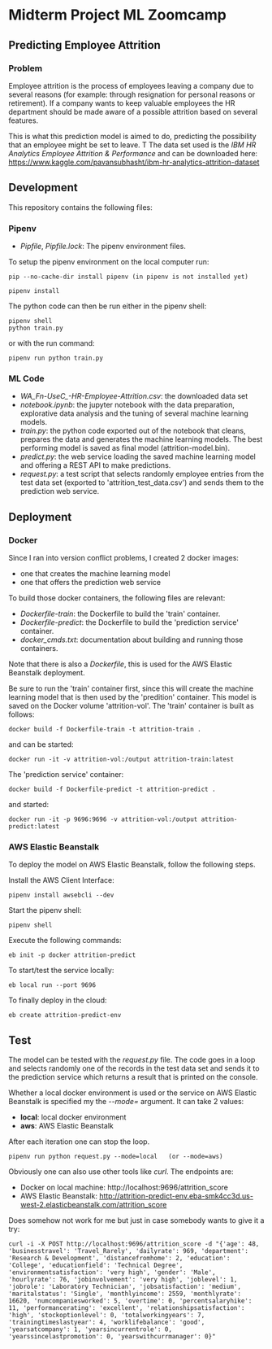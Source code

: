 # Midterm Project ML Zoomcamp

## Predicting Employee Attrition

### Problem

Employee attrition is the process of employees leaving a company due to several reasons (for example: through resignation for personal reasons or retirement).
If a company wants to keep valuable employees the HR department should be made aware of a possible attrition based on several features.

This is what this prediction model is aimed to do, predicting the possibility that an employee might be set to leave.
T
The data set used is the *IBM HR Analytics Employee Attrition & Performance* and can be downloaded here: https://www.kaggle.com/pavansubhasht/ibm-hr-analytics-attrition-dataset

## Development

This repository contains the following files:

### Pipenv

- *Pipfile*, *Pipfile.lock*: The pipenv environment files.

To setup the pipenv environment on the local computer run:

    pip --no-cache-dir install pipenv (in pipenv is not installed yet)

    pipenv install

The python code can then be run either in the pipenv shell:

    pipenv shell
    python train.py

or with the run command:

    pipenv run python train.py

### ML Code

- *WA_Fn-UseC_-HR-Employee-Attrition.csv*: the downloaded data set
- *notebook.ipynb*: the jupyter notebook with the data preparation, explorative data analysis and the tuning of several machine learning models.
- *train.py*: the python code exported out of the notebook that cleans, prepares the data and generates the machine learning models. The best performing model is saved as final model (attrition-model.bin).
- *predict.py*: the web service loading the saved machine learning model and offering a REST API to make predictions.
- *request.py*: a test script that selects randomly employee entries from the test data set (exported to 'attrition_test_data.csv') and sends them to the prediction web service.  

## Deployment

### Docker

Since I ran into version conflict problems, I created 2 docker images:

- one that creates the machine learning model
- one that offers the prediction web service

To build those docker containers, the following files are relevant:
- *Dockerfile-train*: the Dockerfile to build the 'train' container.
- *Dockerfile-predict*: the Dockerfile to build the 'prediction service' container.
- *docker_cmds.txt*: documentation about building and running those containers.

Note that there is also a *Dockerfile*, this is used for the AWS Elastic Beanstalk deployment.

Be sure to run the 'train' container first, since this will create the machine learning model that is then used by the 'predition' container.
This model is saved on the Docker volume 'attrition-vol'.
The 'train' container is built as follows: 

    docker build -f Dockerfile-train -t attrition-train .

and can be started:

    docker run -it -v attrition-vol:/output attrition-train:latest

The  'prediction service' container: 

    docker build -f Dockerfile-predict -t attrition-predict .

and started:

    docker run -it -p 9696:9696 -v attrition-vol:/output attrition-predict:latest


### AWS Elastic Beanstalk

To deploy the model on AWS Elastic Beanstalk, follow the following steps.

Install the AWS Client Interface:

    pipenv install awsebcli --dev

Start the pipenv shell:

    pipenv shell

Execute the following commands:

    eb init -p docker attrition-predict


To start/test the service locally:

    eb local run --port 9696

To finally deploy in the cloud:

    eb create attrition-predict-env


## Test

The model can be tested with the *request.py* file. The code goes in a loop and selects randomly one of the records in the test data set and sends it to the prediction service which returns a result that is printed on the console.

Whether a local docker environment is used or the service on AWS Elastic Beanstalk is specified my the *--mode=* argument. It can take 2 values:

- **local**: local docker environment
- **aws**: AWS Elastic Beanstalk

After each iteration one can stop the loop.

    pipenv run python request.py --mode=local 	(or --mode=aws)


Obviously one can also use other tools like *curl*. The endpoints are:

* Docker on local machine: http://localhost:9696/attrition_score
* AWS Elastic Beanstalk: http://attrition-predict-env.eba-smk4cc3d.us-west-2.elasticbeanstalk.com/attrition_score

Does somehow not work for me but just in case somebody wants to give it a try:

    curl -i -X POST http://localhost:9696/attrition_score -d "{'age': 48, 'businesstravel': 'Travel_Rarely', 'dailyrate': 969, 'department': 'Research & Development', 'distancefromhome': 2, 'education': 'College', 'educationfield': 'Technical Degree', 'environmentsatisfaction': 'very high', 'gender': 'Male', 'hourlyrate': 76, 'jobinvolvement': 'very high', 'joblevel': 1, 'jobrole': 'Laboratory Technician', 'jobsatisfaction': 'medium', 'maritalstatus': 'Single', 'monthlyincome': 2559, 'monthlyrate': 16620, 'numcompaniesworked': 5, 'overtime': 0, 'percentsalaryhike': 11, 'performancerating': 'excellent', 'relationshipsatisfaction': 'high', 'stockoptionlevel': 0, 'totalworkingyears': 7, 'trainingtimeslastyear': 4, 'worklifebalance': 'good', 'yearsatcompany': 1, 'yearsincurrentrole': 0, 'yearssincelastpromotion': 0, 'yearswithcurrmanager': 0}"

